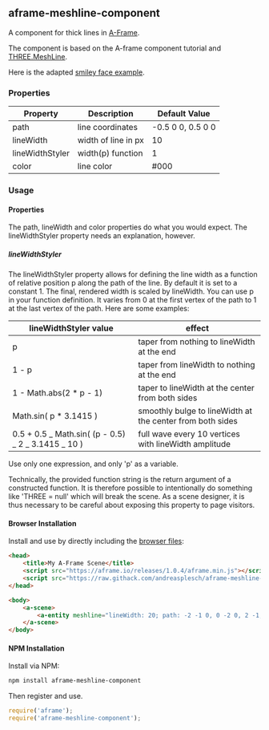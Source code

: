 ## aframe-meshline-component

A component for thick lines in [A-Frame](https://aframe.io).

The component is based on the A-frame component tutorial and [THREE.MeshLine](https://github.com/spite/THREE.MeshLine).

Here is the adapted [smiley face example](https://rawgit.com/andreasplesch/aframe-meshline-component/master/examples/basic/index.html).

### Properties

| Property        | Description         | Default Value     |
| --------------- | ------------------- | ----------------- |
| path            | line coordinates    | -0.5 0 0, 0.5 0 0 |
| lineWidth       | width of line in px | 10                |
| lineWidthStyler | width(p) function   | 1                 |
| color           | line color          | #000              |

### Usage

#### Properties

The path, lineWidth and color properties do what you would expect. The lineWidthStyler property needs an explanation, however.

##### lineWidthStyler

The lineWidthStyler property allows for defining the line width as a function of relative position p along the path of the line. By default it is set to a constant 1. The final, rendered width is scaled by lineWidth. You can use p in your function definition. It varies from 0 at the first vertex of the path to 1 at the last vertex of the path. Here are some examples:

| lineWidthStyler value                               | effect                                                    |
| --------------------------------------------------- | --------------------------------------------------------- |
| p                                                   | taper from nothing to lineWidth at the end                |
| 1 - p                                               | taper from lineWidth to nothing at the end                |
| 1 - Math.abs(2 \* p - 1)                            | taper to lineWidth at the center from both sides          |
| Math.sin( p \* 3.1415 )                             | smoothly bulge to lineWidth at the center from both sides |
| 0.5 + 0.5 _ Math.sin( (p - 0.5) _ 2 _ 3.1415 _ 10 ) | full wave every 10 vertices with lineWidth amplitude      |

Use only one expression, and only 'p' as a variable.

Technically, the provided function string is the return argument of a constructed function. It is therefore possible to intentionally do something like 'THREE = null' which will break the scene. As a scene designer, it is thus necessary to be careful about exposing this property to page visitors.

#### Browser Installation

Install and use by directly including the [browser files](dist):

```html
<head>
    <title>My A-Frame Scene</title>
    <script src="https://aframe.io/releases/1.0.4/aframe.min.js"></script>
    <script src="https://raw.githack.com/andreasplesch/aframe-meshline-component/master/dist/aframe-meshline-component.min.js"></script>
</head>

<body>
    <a-scene>
        <a-entity meshline="lineWidth: 20; path: -2 -1 0, 0 -2 0, 2 -1; color: #E20049"></a-entity>
    </a-scene>
</body>
```

#### NPM Installation

Install via NPM:

```bash
npm install aframe-meshline-component
```

Then register and use.

```js
require('aframe');
require('aframe-meshline-component');
```
